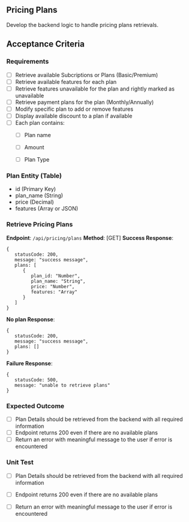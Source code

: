 ## Pricing Plans

Develop the backend logic to handle pricing plans retrievals.

## Acceptance Criteria

### Requirements
- [ ] Retrieve available Subcriptions or Plans (Basic/Premium)
- [ ] Retrieve available features for each plan
- [ ] Retrieve features unavailable for the plan and rightly marked as unavailable
- [ ] Retrieve payment plans for the plan (Monthly/Annually)
- [ ] Modify specific plan to add or remove features
- [ ] Display available discount to a plan if available
- [ ] Each plan contains:
   - [ ] Plan name
   - [ ] Amount
   - [ ] Plan Type


### Plan Entity (Table)
 - id (Primary Key)
 - plan_name (String)
 - price (Decimal)
 - features (Array or JSON)
 

### Retrieve Pricing Plans

**Endpoint**: `/api/pricing/plans`
**Method**: [GET]
**Success Response**:
  ```
  {
     statusCode: 200,
     message: "success message",
     plans: [
        {
           plan_id: "Number",
           plan_name: "String",
           price: "Number",
           features: "Array"
        }
     ]
  }
  ```
  
**No plan Response**:
  ```
  {
     statusCode: 200,
     message: "success message",
     plans: []
  }
  ```
  
**Failure Response**:
  ```
  {
     statusCode: 500,
     message: "unable to retrieve plans"
  }
  ```

### Expected Outcome
- [ ] Plan Details should be retrieved from the backend with all required information
- [ ] Endpoint returns 200 even if there are no available plans
- [ ] Return an error with meaningful message to the user if error is encountered

### Unit Test
- [ ] Plan Details should be retrieved from the backend with all required information
- [ ] Endpoint returns 200 even if there are no available plans
- [ ] Return an error with meaningful message to the user if error is encountered

